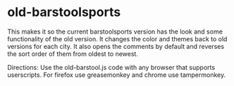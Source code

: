 # old-barstoolsports
This makes it so the current barstoolsports version has the look and some functionality of the old version.
It changes the color and themes back to old versions for each city.
It also opens the comments by default and reverses the sort order of them from oldest to newest.

Directions: Use the old-barstool.js code with any browser that supports userscripts.  For firefox use greasemonkey and chrome use tampermonkey.  
